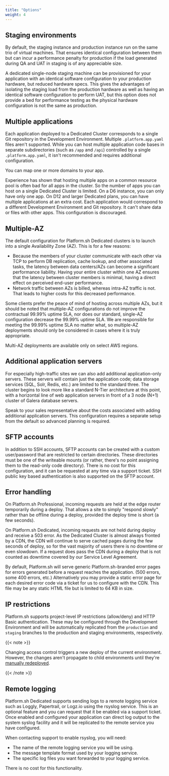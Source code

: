 ```yaml
---
title: "Options"
weight: 4
---
```


## Staging environments

By default, the staging instance and production instance run on the same trio of virtual machines.  That ensures identical configuration between them but can incur a performance penalty for production if the load generated during QA and UAT in staging is of any appreciable size.

A dedicated single-node staging machine can be provisioned for your application with an identical software configuration to your production hardware, but reduced hardware specs.  This gives the advantages of isolating the staging load from the production hardware as well as having an identical software configuration to perform UAT, but this option does not provide a bed for performance testing as the physical hardware configuration is not the same as production.

## Multiple applications

Each application deployed to a Dedicated Cluster corresponds to a single Git repository in the Development Environment.
Multiple `.platform.app.yaml` files aren't supported.
While you can host multiple application code bases in separate subdirectories
(such as `/app` and `/api`) controlled by a single `.platform.app.yaml`,
it isn't recommended and requires additional configuration.

You can map one or more domains to your app.

Experience has shown that hosting multiple apps on a common resource pool is often bad for all apps in the cluster.
So the number of apps you can host on a single Dedicated Cluster is limited.
On a D6 instance, you can only have only one app.
On D12 and larger Dedicated plans, you can have multiple applications at an extra cost.
Each application would correspond to a different Development Environment and Git repository.
It can't share data or files with other apps.
This configuration is discouraged.

## Multiple-AZ

The default configuration for Platform.sh Dedicated clusters is to launch into a single Availability Zone (AZ).  This is for a few reasons:

* Because the members of your cluster communicate with each other via TCP to perform DB replication, cache lookup, and other associated tasks, the latency between data centers/AZs can become a significant performance liability.  Having your entire cluster within one AZ ensures that the latency between cluster members is minimal, having a direct effect on perceived end-user performance.
* Network traffic between AZs is billed, whereas intra-AZ traffic is not.  That leads to higher costs for this decreased performance.

Some clients prefer the peace of mind of hosting across multiple AZs, but it should be noted that multiple-AZ configurations do not improve the contractual 99.99% uptime SLA, nor does our standard, single-AZ configuration decrease the 99.99% uptime SLA.  We are responsible for meeting the 99.99% uptime SLA no matter what, so multiple-AZ deployments should only be considered in cases where it is truly appropriate.

Multi-AZ deployments are available only on select AWS regions.

## Additional application servers

For especially high-traffic sites we can also add additional application-only servers.  These servers will contain just the application code; data storage services (SQL, Solr, Redis, etc.) are limited to the standard three.  The cluster begins to look more like a standard N-Tier architecture at this point, with a horizontal line of web application servers in front of a 3 node (N+1) cluster of Galera database servers.

Speak to your sales representative about the costs associated with adding additional application servers.  This configuration requires a separate setup from the default so advanced planning is required.

## SFTP accounts

In addition to SSH accounts, SFTP accounts can be created with a custom user/password that are restricted to certain directories. These directories must be one of the writeable mounts (or rather, there's no point assigning them to the read-only code directory).  There is no cost for this configuration, and it can be requested at any time via a support ticket. SSH public key based authentication is also supported on the SFTP account.

## Error handling

On Platform.sh Professional, incoming requests are held at the edge router temporarily during a deploy.  That allows a site to simply "respond slowly" rather than be offline during a deploy, provided the deploy time is short (a few seconds).

On Platform.sh Dedicated, incoming requests are not held during deploy and receive a 503 error.  As the Dedicated Cluster is almost always fronted by a CDN, the CDN will continue to serve cached pages during the few seconds of deploy, so for the vast majority of users there is no downtime or even slowdown.  If a request does pass the CDN during a deploy that is not counted as downtime covered by our Service Level Agreement.

By default, Platform.sh will serve generic Platform.sh-branded error pages for errors generated before a request reaches the application.  (500 errors, some 400 errors, etc.)  Alternatively you may provide a static error page for each desired error code via a ticket for us to configure with the CDN.  This file may be any static HTML file but is limited to 64 KB in size.

## IP restrictions

Platform.sh supports project-level IP restrictions (allow/deny) and HTTP Basic authentication.  These may be configured through the Development Environment and will be automatically replicated from the `production` and `staging` branches to the production and staging environments, respectively.

{{< note >}}

Changing access control triggers a new deploy of the current environment.
However, the changes aren't propagate to child environments until they're [manually redeployed](../../development/troubleshoot.md#force-a-redeploy).

{{< /note >}}

## Remote logging

Platform.sh Dedicated supports sending logs to a remote logging service such as Loggly, Papertrail, or Logz.io using the rsyslog service.  This is an optional feature and you can request that it be enabled via a support ticket.  Once enabled and configured your application can direct log output to the system syslog facility and it will be replicated to the remote service you have configured.

When contacting support to enable rsyslog, you will need:

* The name of the remote logging service you will be using.
* The message template format used by your logging service.
* The specific log files you want forwarded to your logging service.

There is no cost for this functionality.
